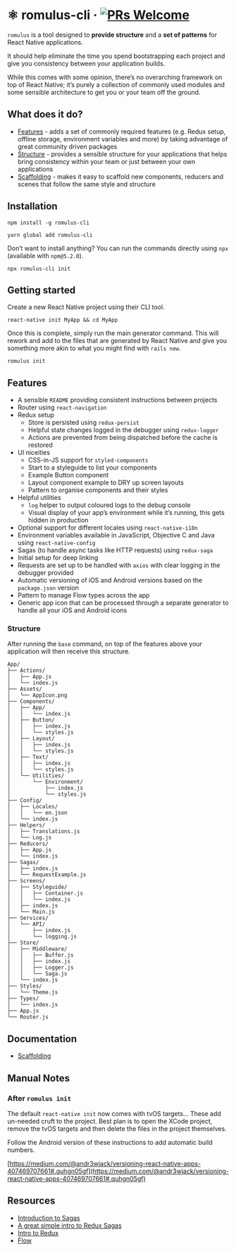 # ⚛️ romulus-cli &middot; [![PRs Welcome](https://img.shields.io/badge/PRs-welcome-brightgreen.svg)](.github/CONTRIBUTING.md#sending-a-pull-request)

`romulus` is a tool designed to **provide structure** and a **set of patterns**
for React Native applications.

It should help eliminate the time you spend bootstrapping each project and
give you consistency between your application builds.

While this comes with some opinion, there’s no overarching framework on top of
React Native; it’s purely a collection of commonly used modules and some sensible
architecture to get you or your team off the ground.

## What does it do?
- [Features](#features) - adds a set of commonly required features (e.g. Redux setup,
offline storage, environment variables and more) by taking advantage of great
community driven packages  
- [Structure](#structure) - provides a sensible structure for your applications that helps bring
consistency within your team or just between your own applications
- [Scaffolding](#documentation) - makes it easy to scaffold new components, reducers
and scenes that follow the same style and structure

## Installation

```
npm install -g romulus-cli
```

```
yarn global add romulus-cli
```

Don’t want to install anything? You can run the commands directly using
`npx` (available with `npm@5.2.0`).

```
npx romulus-cli init
```

## Getting started

Create a new React Native project using their CLI tool.

```
react-native init MyApp && cd MyApp
```

Once this is complete, simply run the main generator command. This will rework
and add to the files that are generated by React Native and give you something
more akin to what you might find with `rails new`.

```
romulus init
```

## Features

- A sensible `README` providing consistent instructions between projects
- Router using `react-navigation`
- Redux setup
  - Store is persisted using `redux-persist`
  - Helpful state changes logged in the debugger using `redux-logger`
  - Actions are prevented from being dispatched before the cache is restored
- UI niceities
  - CSS-in-JS support for `styled-components`
  - Start to a styleguide to list your components
  - Example Button component
  - Layout component example to DRY up screen layouts
  - Pattern to organise components and their styles
- Helpful utilities
  - `log` helper to output coloured logs to the debug console
  - Visual display of your app’s environment while it’s running, this gets hidden
    in production
- Optional support for different locales using `react-native-i18n`
- Environment variables available in JavaScript, Objective C and Java using
  `react-native-config`
- Sagas (to handle async tasks like HTTP requests) using `redux-saga`
- Initial setup for deep linking
- Requests are set up to be handled with `axios` with clear logging in the
  debugger provided
- Automatic versioning of iOS and Android versions based on the `package.json`
  version
- Pattern to manage Flow types across the app
- Generic app icon that can be processed through a separate generator to handle
  all your iOS and Android icons

### Structure

After running the `base` command, on top of the features above your application
will then receive this structure.

```
App/
├── Actions/
│   ├── App.js
│   └── index.js
├── Assets/
│   └── AppIcon.png
├── Components/
│   ├── App/
│   │   └── index.js
│   ├── Button/
│   │   ├── index.js
│   │   └── styles.js
│   ├── Layout/
│   │   ├── index.js
│   │   └── styles.js
│   ├── Text/
│   │   ├── index.js
│   │   └── styles.js
│   └── Utilities/
│       └── Environment/
│           ├── index.js
│           └── styles.js
├── Config/
│   ├── Locales/
│   │   └── en.json
│   └── index.js
├── Helpers/
│   ├── Translations.js
│   └── Log.js
├── Reducers/
│   ├── App.js
│   └── index.js
├── Sagas/
│   ├── index.js
│   └── RequestExample.js
├── Screens/
│   ├── Styleguide/
│   │   ├── Container.js
│   │   └── index.js
│   ├── index.js
│   └── Main.js
├── Services/
│   └── API/
│       ├── index.js
│       └── logging.js
├── Store/
│   ├── Middleware/
│   │   ├── Buffer.js
│   │   ├── index.js
│   │   ├── Logger.js
│   │   └── Saga.js
│   └── index.js
├── Styles/
│   └── Theme.js
├── Types/
│   └── index.js
├── App.js
└── Router.js
```

## Documentation

- [Scaffolding](docs/commands.md)

## Manual Notes

### After `romulus init`

The default `react-native init` now comes with tvOS targets... These add un-needed cruft to the project. Best plan is to open the XCode project, remove the tvOS targets and then delete the files in the project themselves.

Follow the Android version of these instructions to add automatic build numbers.

[https://medium.com/@andr3wjack/versioning-react-native-apps-407469707661#.quhgn05gf](https://medium.com/@andr3wjack/versioning-react-native-apps-407469707661#.quhgn05gf)

## Resources

- [Introduction to Sagas](https://redux-saga.github.io/redux-saga/docs/introduction/BeginnerTutorial.html)
- [A great simple intro to Redux Sagas](https://www.youtube.com/watch?v=msx0Qiu8NxQ&list=PLw7fHewFA6OTyUnLiZ1HQvYdzjp9ARMQw)
- [Intro to Redux](http://redux.js.org/docs/basics/Reducers.html)
- [Flow](https://flowtype.org/)
